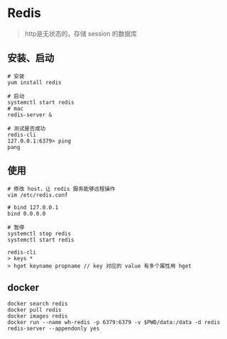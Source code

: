 # Redis

> http是无状态的，存储 session 的数据库



## 安装、启动

```shell
# 安装
yum install redis

# 启动
systemctl start redis
# mac
redis-server &

# 测试是否成功
redis-cli
127.0.0.1:6379> ping
pang
```



## 使用

```shell
# 修改 host，让 redis 服务能够远程操作
vim /etc/redis.conf 
```

```
# bind 127.0.0.1
bind 0.0.0.0
```

```shell
# 暂停
systemctl stop redis
systemctl start redis

redis-cli
> keys * 
> hget keyname propname // key 对应的 value 有多个属性用 hget
```



## docker

```she
docker search redis
docker pull redis
docker images redis
docker run --name wh-redis -p 6379:6379 -v $PWD/data:/data -d redis redis-server --appendonly yes
```













